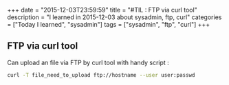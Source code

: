 +++
date = "2015-12-03T23:59:59"
title = "#TIL : FTP via curl tool"
description = "I learned in 2015-12-03 about sysadmin, ftp, curl"
categories = ["Today I learned", "sysadmin"]
tags = ["sysadmin", "ftp", "curl"]
+++



## FTP via curl tool

Can upload an file via FTP by curl tool with handy script :

```bash
curl -T file_need_to_upload ftp://hostname --user user:passwd
```
